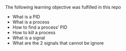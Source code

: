 The following learning objective was fulfilled in this repo
- What is a PID
- What is a process
- How to find a process’ PID
- How to kill a process
- What is a signal
- What are the 2 signals that cannot be ignore